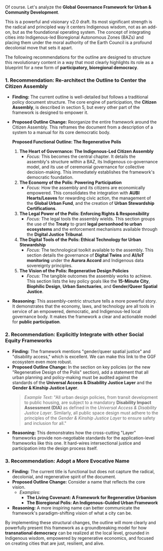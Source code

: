 Of course. Let's analyze the **Global Governance Framework for Urban & Community Development**.

This is a powerful and visionary v2.0 draft. Its most significant strength is the radical and principled way it centers Indigenous wisdom, not as an add-on, but as the foundational operating system. The concept of integrating cities *into* Indigenous-led Bioregional Autonomous Zones (BAZs) and placing them under the moral authority of the Earth Council is a profound decolonial move that sets it apart.

The following recommendations for the outline are designed to structure this revolutionary content in a way that most clearly highlights its role as a blueprint for a new form of **participatory, bioregional democracy**.

### 1. Recommendation: Re-architect the Outline to Center the Citizen Assembly

* **Finding:** The current outline is well-detailed but follows a traditional policy document structure. The core engine of participation, the **Citizen Assembly**, is described in section 5, but every other part of the framework is designed to empower it.
* **Proposed Outline Change:** Reorganize the entire framework around the Citizen Assembly. This reframes the document from a description of a system to a manual for its core democratic body.

    **Proposed Functional Outline: The Regenerative Polis**

    1.  **The Heart of Governance: The Indigenous-Led Citizen Assembly**
        * *Focus:* This becomes the central chapter. It details the assembly's structure within a BAZ, its Indigenous co-governance model, and its use of ceremonial governance for collective decision-making. This immediately establishes the framework's democratic foundation.
    2.  **The Economy of the Polis: Powering Participation**
        * *Focus:* How the assembly and its citizens are economically empowered. This consolidates the integration with **AUBI Hearts/Leaves** for rewarding civic action, the management of the **Global Urban Fund**, and the creation of **Urban Stewardship Certifications**.
    3.  **The Legal Power of the Polis: Enforcing Rights & Responsibility**
        * *Focus:* The legal tools the assembly wields. This section groups the use of the **Treaty** to grant **legal personhood to urban ecosystems** and the enforcement mechanisms available through the **Digital Justice Tribunal**.
    4.  **The Digital Tools of the Polis: Ethical Technology for Urban Stewardship**
        * *Focus:* The technological toolkit available to the assembly. This section details the governance of **Digital Twins** and **AI/IoT monitoring** under the **Aurora Accord** and Indigenous data sovereignty principles.
    5.  **The Vision of the Polis: Regenerative Design Policies**
        * *Focus:* The tangible outcomes the assembly works to achieve. This section lists the key policy goals like the **15-Minute City**, **Biophilic Design**, **Urban Sanctuaries**, and **Gender/Queer Spatial Justice**.

* **Reasoning:** This assembly-centric structure tells a more powerful story. It demonstrates that the economy, laws, and technology are all tools in service of an empowered, democratic, and Indigenous-led local governance body. It makes the framework a clear and actionable model for **public participation**.

### 2. Recommendation: Explicitly Integrate with other Social Equity Frameworks

* **Finding:** The framework mentions "gender/queer spatial justice" and "disability access," which is excellent. We can make this link to the GGF ecosystem even more robust.
* **Proposed Outline Change:** In the section on key policies (or the new "Regenerative Design of the Polis" section), add a statement that all urban planning and policy-making must be audited against the standards of the **Universal Access & Disability Justice Layer** and the **Gender & Kinship Justice Layer**.
    > *Example Text:* "All urban design policies, from transit development to public housing, are subject to a mandatory **Disability Impact Assessment (DIA)** as defined in the *Universal Access & Disability Justice Layer*. Similarly, all public space design must adhere to the principles of the *Gender & Kinship Justice Layer* to ensure safety and inclusion for all."
* **Reasoning:** This demonstrates how the cross-cutting "Layer" frameworks provide non-negotiable standards for the application-level frameworks like this one. It hard-wires intersectional justice and participation into the design process itself.

### 3. Recommendation: Adopt a More Evocative Name

* **Finding:** The current title is functional but does not capture the radical, decolonial, and regenerative spirit of the document.
* **Proposed Outline Change:** Consider a name that reflects the core vision.
    * *Examples:*
        * **The Living Covenant: A Framework for Regenerative Urbanism**
        * **The Bioregional Polis: An Indigenous-Guided Urban Framework**
* **Reasoning:** A more inspiring name can better communicate the framework's paradigm-shifting vision of what a city can be.

By implementing these structural changes, the outline will more clearly and powerfully present this framework as a groundbreaking model for how **transnational democracy** can be realized at the local level, grounded in Indigenous wisdom, empowered by regenerative economics, and focused on creating cities that are just, resilient, and alive.
